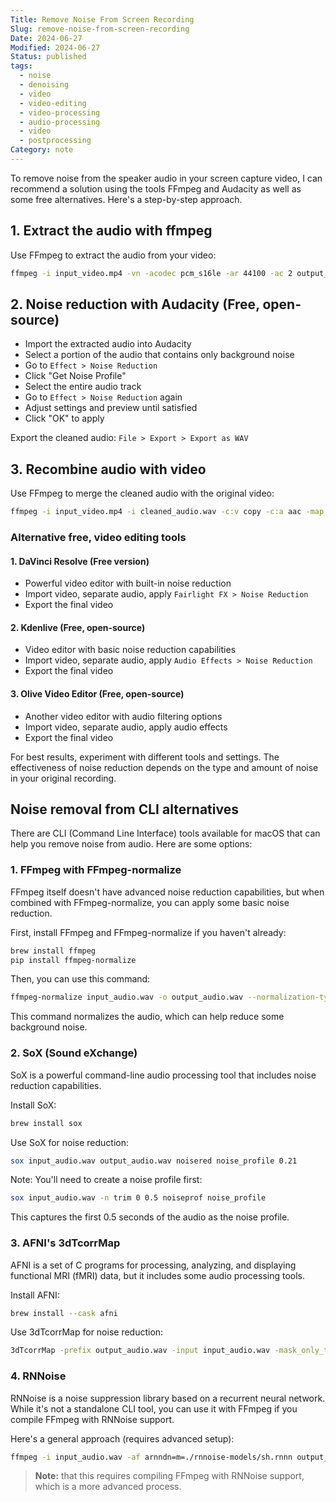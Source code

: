 ```yaml
---
Title: Remove Noise From Screen Recording
Slug: remove-noise-from-screen-recording
Date: 2024-06-27
Modified: 2024-06-27
Status: published
tags:
  - noise
  - denoising
  - video
  - video-editing
  - video-processing
  - audio-processing
  - video
  - postprocessing
Category: note
---
```

To remove noise from the speaker audio in your screen capture video, I can recommend a solution using the tools FFmpeg and Audacity as well as some free alternatives. Here's a step-by-step approach.

## 1. Extract the audio with ffmpeg

Use FFmpeg to extract the audio from your video:

```sh
ffmpeg -i input_video.mp4 -vn -acodec pcm_s16le -ar 44100 -ac 2 output_audio.wav
```

## 2. Noise reduction with Audacity (Free, open-source)

- Import the extracted audio into Audacity
- Select a portion of the audio that contains only background noise
- Go to `Effect > Noise Reduction`
- Click "Get Noise Profile"
- Select the entire audio track
- Go to `Effect > Noise Reduction` again
- Adjust settings and preview until satisfied
- Click "OK" to apply

Export the cleaned audio: `File > Export > Export as WAV`

## 3. Recombine audio with video

Use FFmpeg to merge the cleaned audio with the original video:

```sh
ffmpeg -i input_video.mp4 -i cleaned_audio.wav -c:v copy -c:a aac -map 0:v:0 -map 1:a:0 output_video.mp4
```

### Alternative free, video editing tools

#### 1. DaVinci Resolve (Free version)

- Powerful video editor with built-in noise reduction
- Import video, separate audio, apply `Fairlight FX > Noise Reduction`
- Export the final video

#### 2. Kdenlive (Free, open-source)

- Video editor with basic noise reduction capabilities
- Import video, separate audio, apply `Audio Effects > Noise Reduction`
- Export the final video

#### 3. Olive Video Editor (Free, open-source)

- Another video editor with audio filtering options
- Import video, separate audio, apply audio effects
- Export the final video

For best results, experiment with different tools and settings. The effectiveness of noise reduction depends on the type and amount of noise in your original recording.

## Noise removal from CLI alternatives

There are CLI (Command Line Interface) tools available for macOS that can help you remove noise from audio. Here are some options:

### 1. FFmpeg with FFmpeg-normalize

FFmpeg itself doesn't have advanced noise reduction capabilities, but when combined with FFmpeg-normalize, you can apply some basic noise reduction.

First, install FFmpeg and FFmpeg-normalize if you haven't already:

```sh
brew install ffmpeg
pip install ffmpeg-normalize
```

Then, you can use this command:

```sh
ffmpeg-normalize input_audio.wav -o output_audio.wav --normalization-type ebu --target-level -23 --audio-codec pcm_s16le --audio-bitrate 192k --keep-loudness-range-target --loudness-range-target 7 --true-peak -2 --offset 0.5
```

This command normalizes the audio, which can help reduce some background noise.

### 2. SoX (Sound eXchange)

SoX is a powerful command-line audio processing tool that includes noise reduction capabilities.

Install SoX:

```sh
brew install sox
```

Use SoX for noise reduction:

```sh
sox input_audio.wav output_audio.wav noisered noise_profile 0.21
```

Note: You'll need to create a noise profile first:

```sh
sox input_audio.wav -n trim 0 0.5 noiseprof noise_profile
```

This captures the first 0.5 seconds of the audio as the noise profile.

### 3. AFNI's 3dTcorrMap

AFNI is a set of C programs for processing, analyzing, and displaying functional MRI (fMRI) data, but it includes some audio processing tools.

Install AFNI:

```sh
brew install --cask afni
```

Use 3dTcorrMap for noise reduction:

```sh
3dTcorrMap -prefix output_audio.wav -input input_audio.wav -mask_only_targets
```

### 4. RNNoise

RNNoise is a noise suppression library based on a recurrent neural network. While it's not a standalone CLI tool, you can use it with FFmpeg if you compile FFmpeg with RNNoise support.

Here's a general approach (requires advanced setup):

```sh
ffmpeg -i input_audio.wav -af arnndn=m=./rnnoise-models/sh.rnnn output_audio.wav
```

> **Note:** that this requires compiling FFmpeg with RNNoise support, which is a more advanced process.
